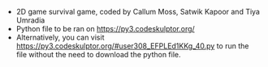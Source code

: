 - 2D game survival game, coded by Callum Moss, Satwik Kapoor and Tiya Umradia
- Python file to be ran on https://py3.codeskulptor.org/
- Alternatively, you can visit https://py3.codeskulptor.org/#user308_EFPLEd1KKg_40.py to run the file without the need to download the python file.
